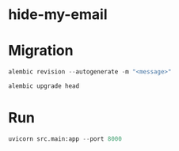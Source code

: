 # hide-my-email

# Migration

```python
alembic revision --autogenerate -m "<message>"
```

```python
alembic upgrade head
```


# Run

```python
uvicorn src.main:app --port 8000
```